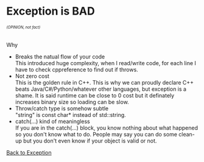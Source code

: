 # Exception is BAD
###### <sub><sup>(OPINION, not fact)</sup></sub>
Why
- Breaks the natual flow of your code\
This introduced huge complexity, when I read/write code, for each line I have to check cppreference to find out if throws.
- Not zero cost\
This is the golden rule in C++. This is why we can proudly declare C++ beats Java/C#/Python/whatever other languages, but exception is a shame. It is said runtime can be close to 0 cost but it definately increases binary size so loading can be slow.
- Throw/catch type is somehow subtle\
"string" is const char* instead of std::string.
- catch(...) kind of meaningless\
If you are in the catch(...) block, you know nothing about what happened so you don't know what to do. People may say you can do some clean-up but you don't even know if your object is valid or not.

[Back to Exception](../README.md)
